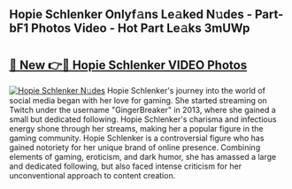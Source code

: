 ## Hopie Schlenker Onlyf𝚊ns Le𝚊ked N𝚞des - Part-bF1 Photos Video - Hot Part Le𝚊ks 3mUWp

# <h2><a href="http://ac35169.deff.icu/?id=Hopie+Schlenker">🔗 New 👉🔴 Hopie Schlenker VIDEO Photos</a></h2>

[![Hopie Schlenker N𝚞des](https://i.imgur.com/rIISA9y.gif)](http://ac35169.deff.icu/?id=Hopie+Schlenker)
Hopie Schlenker's journey into the world of social media began with her love for gaming. She started streaming on Twitch under the username "GingerBreaker" in 2013, where she gained a small but dedicated following. Hopie Schlenker's charisma and infectious energy shone through her streams, making her a popular figure in the gaming community. Hopie Schlenker is a controversial figure who has gained notoriety for her unique brand of online presence. Combining elements of gaming, eroticism, and dark humor, she has amassed a large and dedicated following, but also faced intense criticism for her unconventional approach to content creation.
